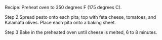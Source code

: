 Recipe:
Preheat oven to 350 degrees F (175 degrees C).

Step 2
Spread pesto onto each pita; top with feta cheese, tomatoes, and Kalamata olives. Place each pita onto a baking sheet.

Step 3
Bake in the preheated oven until cheese is melted, 6 to 8 minutes.
